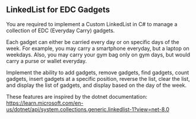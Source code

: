 ## LinkedList for EDC Gadgets

You are required to implement a Custom LinkedList in C# to manage a collection of EDC (Everyday Carry) gadgets. 
 
Each gadget can either be carried every day or on specific days of the week. For example, you may carry a smartphone everyday, but a laptop on weekdays. Also, you may carry your gym bag only on gym days, but would carry a purse or wallet everyday.
 
Implement the ability to add gadgets, remove gadgets, find gadgets, count gadgets, insert gadgets at a specific position, reverse the list, clear the list, and display the list of gadgets, and display based on the day of the week. 

These features are inspired by the dotnet documentation: https://learn.microsoft.com/en-us/dotnet/api/system.collections.generic.linkedlist-1?view=net-8.0